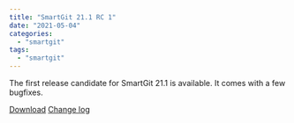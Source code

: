 ```yaml
---
title: "SmartGit 21.1 RC 1"
date: "2021-05-04"
categories: 
  - "smartgit"
tags: 
  - "smartgit"
---
```


The first release candidate for SmartGit 21.1 is available. It comes with a few bugfixes.

[Download](http://www.syntevo.com/smartgit/preview) [Change log](http://www.syntevo.com/smartgit/changelog-eap.txt)
